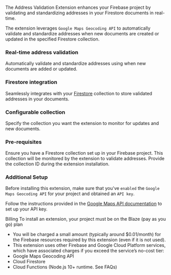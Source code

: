 The Address Validation Extension enhances your Firebase project by validating and standardizing addresses in your Firestore documents in real-time.

The extension leverages `Google Maps Geocoding API` to automatically validate and standardize addresses when new documents are created or updated in the specified Firestore collection.

### Real-time address validation
Automatically validate and standardize addresses using when new documents are added or updated.

### Firestore integration
Seamlessly integrates with your [Firestore](https://firebase.google.com/products/firestore) collection to store validated addresses in your documents.

### Configurable collection
Specify the collection you want the extension to monitor for updates and new documents.

### Pre-requisites
Ensure you have a Firestore collection set up in your Firebase project. This collection will be monitored by the extension to validate addresses. Provide the collection ID during the extension installation.

### Additional Setup
Before installing this extension, make sure that you've `enabled` the `Google Maps Geocoding API` for your project and obtained an `API key`.

Follow the instructions provided in the [Google Maps API documentation](https://developers.google.com/maps/documentation/geocoding/start) to set up your API key.

Billing
To install an extension, your project must be on the Blaze (pay as you go) plan

- You will be charged a small amount (typically around $0.01/month) for the Firebase resources required by this extension (even if it is not used).
- This extension uses other Firebase and Google Cloud Platform services, which have associated charges if you exceed the service’s no-cost tier:
 - Google Maps Geocoding API
  - Cloud Firestore
   - Cloud Functions (Node.js 10+ runtime. See FAQs)